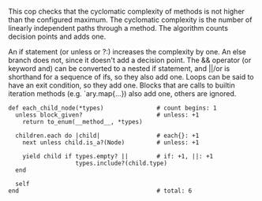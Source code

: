 This cop checks that the cyclomatic complexity of methods is not higher
than the configured maximum. The cyclomatic complexity is the number of
linearly independent paths through a method. The algorithm counts
decision points and adds one.

An if statement (or unless or ?:) increases the complexity by one. An
else branch does not, since it doesn't add a decision point. The &&
operator (or keyword and) can be converted to a nested if statement,
and ||/or is shorthand for a sequence of ifs, so they also add one.
Loops can be said to have an exit condition, so they add one.
Blocks that are calls to builtin iteration methods
(e.g. `ary.map{...}) also add one, others are ignored.

    def each_child_node(*types)               # count begins: 1
      unless block_given?                     # unless: +1
        return to_enum(__method__, *types)

      children.each do |child|                # each{}: +1
        next unless child.is_a?(Node)         # unless: +1

        yield child if types.empty? ||        # if: +1, ||: +1
                       types.include?(child.type)
      end

      self
    end                                       # total: 6